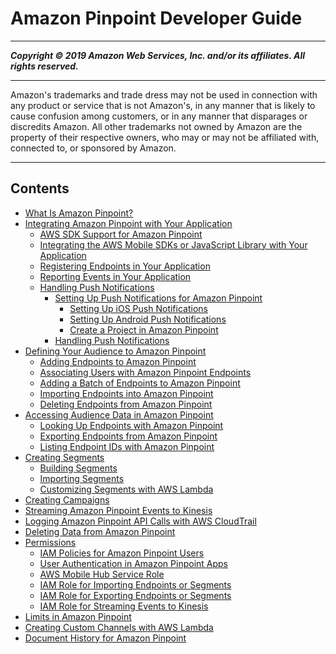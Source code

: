 # Amazon Pinpoint Developer Guide

-----
*****Copyright &copy; 2019 Amazon Web Services, Inc. and/or its affiliates. All rights reserved.*****

-----
Amazon's trademarks and trade dress may not be used in 
     connection with any product or service that is not Amazon's, 
     in any manner that is likely to cause confusion among customers, 
     or in any manner that disparages or discredits Amazon. All other 
     trademarks not owned by Amazon are the property of their respective
     owners, who may or may not be affiliated with, connected to, or 
     sponsored by Amazon.

-----
## Contents
+ [What Is Amazon Pinpoint?](welcome.md)
+ [Integrating Amazon Pinpoint with Your Application](integrate.md)
   + [AWS SDK Support for Amazon Pinpoint](integrate-supported-sdks.md)
   + [Integrating the AWS Mobile SDKs or JavaScript Library with Your Application](integrate-sdk.md)
   + [Registering Endpoints in Your Application](integrate-endpoints.md)
   + [Reporting Events in Your Application](integrate-events.md)
   + [Handling Push Notifications](integrate-push.md)
      + [Setting Up Push Notifications for Amazon Pinpoint](mobile-push.md)
         + [Setting Up iOS Push Notifications](apns-setup.md)
         + [Setting Up Android Push Notifications](mobile-push-android.md)
         + [Create a Project in Amazon Pinpoint](mobile-push-create-project.md)
      + [Handling Push Notifications](integrate-push-services.md)
+ [Defining Your Audience to Amazon Pinpoint](audience-define.md)
   + [Adding Endpoints to Amazon Pinpoint](audience-define-endpoints.md)
   + [Associating Users with Amazon Pinpoint Endpoints](audience-define-user.md)
   + [Adding a Batch of Endpoints to Amazon Pinpoint](audience-define-endpoints-batch.md)
   + [Importing Endpoints into Amazon Pinpoint](audience-define-import.md)
   + [Deleting Endpoints from Amazon Pinpoint](audience-define-remove.md)
+ [Accessing Audience Data in Amazon Pinpoint](audience-data.md)
   + [Looking Up Endpoints with Amazon Pinpoint](audience-data-endpoints.md)
   + [Exporting Endpoints from Amazon Pinpoint](audience-data-export.md)
   + [Listing Endpoint IDs with Amazon Pinpoint](audience-data-list-ids.md)
+ [Creating Segments](segments.md)
   + [Building Segments](segments-dimensional.md)
   + [Importing Segments](segments-importing.md)
   + [Customizing Segments with AWS Lambda](segments-dynamic.md)
+ [Creating Campaigns](campaigns.md)
+ [Streaming Amazon Pinpoint Events to Kinesis](analytics-streaming.md)
+ [Logging Amazon Pinpoint API Calls with AWS CloudTrail](logging-using-cloudtrail.md)
+ [Deleting Data from Amazon Pinpoint](deleting-data.md)
+ [Permissions](permissions.md)
   + [IAM Policies for Amazon Pinpoint Users](permissions-actions.md)
   + [User Authentication in Amazon Pinpoint Apps](permissions-authentication.md)
   + [AWS Mobile Hub Service Role](permissions-mobilehub.md)
   + [IAM Role for Importing Endpoints or Segments](permissions-import-segment.md)
   + [IAM Role for Exporting Endpoints or Segments](permissions-export-endpoints.md)
   + [IAM Role for Streaming Events to Kinesis](permissions-streams.md)
+ [Limits in Amazon Pinpoint](limits.md)
+ [Creating Custom Channels with AWS Lambda](channels-custom.md)
+ [Document History for Amazon Pinpoint](doc-history.md)